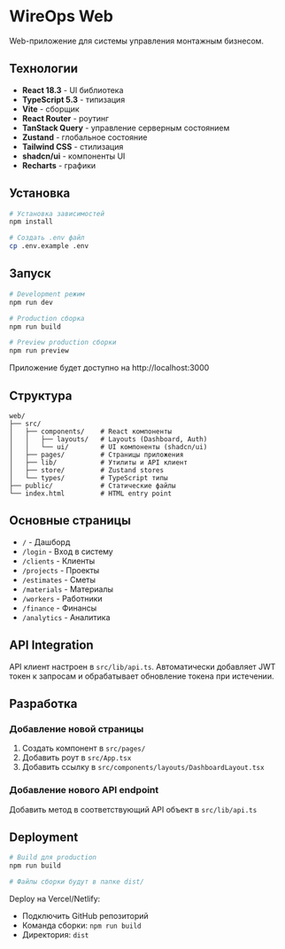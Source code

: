 # WireOps Web

Web-приложение для системы управления монтажным бизнесом.

## Технологии

- **React 18.3** - UI библиотека
- **TypeScript 5.3** - типизация
- **Vite** - сборщик
- **React Router** - роутинг
- **TanStack Query** - управление серверным состоянием
- **Zustand** - глобальное состояние
- **Tailwind CSS** - стилизация
- **shadcn/ui** - компоненты UI
- **Recharts** - графики

## Установка

```bash
# Установка зависимостей
npm install

# Создать .env файл
cp .env.example .env
```

## Запуск

```bash
# Development режим
npm run dev

# Production сборка
npm run build

# Preview production сборки
npm run preview
```

Приложение будет доступно на http://localhost:3000

## Структура

```
web/
├── src/
│   ├── components/    # React компоненты
│   │   ├── layouts/   # Layouts (Dashboard, Auth)
│   │   └── ui/        # UI компоненты (shadcn/ui)
│   ├── pages/         # Страницы приложения
│   ├── lib/           # Утилиты и API клиент
│   ├── store/         # Zustand stores
│   └── types/         # TypeScript типы
├── public/            # Статические файлы
└── index.html         # HTML entry point
```

## Основные страницы

- `/` - Дашборд
- `/login` - Вход в систему
- `/clients` - Клиенты
- `/projects` - Проекты
- `/estimates` - Сметы
- `/materials` - Материалы
- `/workers` - Работники
- `/finance` - Финансы
- `/analytics` - Аналитика

## API Integration

API клиент настроен в `src/lib/api.ts`. Автоматически добавляет JWT токен к запросам и обрабатывает обновление токена при истечении.

## Разработка

### Добавление новой страницы

1. Создать компонент в `src/pages/`
2. Добавить роут в `src/App.tsx`
3. Добавить ссылку в `src/components/layouts/DashboardLayout.tsx`

### Добавление нового API endpoint

Добавить метод в соответствующий API объект в `src/lib/api.ts`

## Deployment

```bash
# Build для production
npm run build

# Файлы сборки будут в папке dist/
```

Deploy на Vercel/Netlify:
- Подключить GitHub репозиторий
- Команда сборки: `npm run build`
- Директория: `dist`


